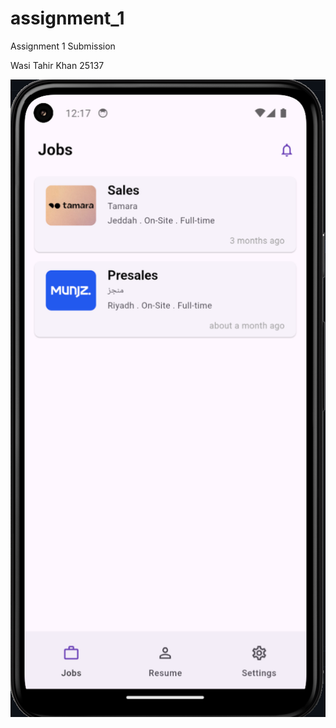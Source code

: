 # assignment_1

Assignment 1 Submission

Wasi Tahir Khan
25137

<img src="https://raw.githubusercontent.com/WasiKhann/assignment_1_submission/main/Screenshot.png" alt="Working Screenshot">
